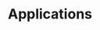 ---
title: Applications
summary: Using NMR to study adhesives and artwork.
# tags: research
# categories: research
# type: post
# outputs: ["html"]
date: 
---